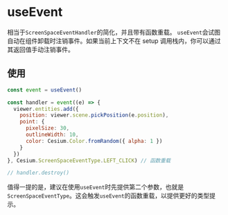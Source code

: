 # useEvent

相当于`ScreenSpaceEventHandler`的简化，并且带有函数重载。
`useEvent`会试图自动在组件卸载时注销事件。如果当前上下文不在 setup 调用栈内，你可以通过其返回值手动注销事件。

## 使用

```js {12}
const event = useEvent()

const handler = event((e) => {
  viewer.entities.add({
    position: viewer.scene.pickPosition(e.position),
    point: {
      pixelSize: 30,
      outlineWidth: 10,
      color: Cesium.Color.fromRandom({ alpha: 1 })
    }
  })
}, Cesium.ScreenSpaceEventType.LEFT_CLICK) // 函数重载

// handler.destroy()
```

值得一提的是，建议在使用`useEvent`时先提供第二个参数，也就是`ScreenSpaceEventType`。这会触发`useEvent`的函数重载，以提供更好的类型提示。
